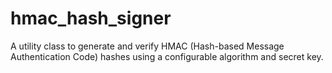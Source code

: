 # hmac_hash_signer
A utility class to generate and verify HMAC (Hash-based Message Authentication Code)  hashes using a configurable algorithm and secret key.
